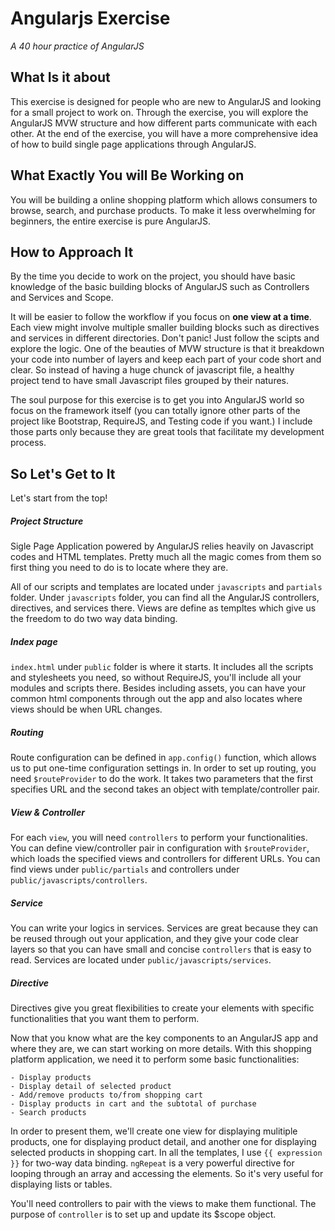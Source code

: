 # Angularjs Exercise
*A 40 hour practice of AngularJS*

## What Is it about
This exercise is designed for people who are new to AngularJS and looking for a small project to work on. Through the exercise, you will explore the AngularJS MVW structure and how different parts communicate with each other. At the end of the exercise, you will have a more comprehensive idea of how to build single page applications through AngularJS.

## What Exactly You will Be Working on
You will be building a online shopping platform which allows consumers to browse, search, and purchase products. To make it less overwhelming for beginners, the entire exercise is pure AngularJS.

## How to Approach It
By the time you decide to work on the project, you should have basic knowledge of the basic building blocks of AngularJS such as Controllers and Services and Scope. 

It will be easier to follow the workflow if you focus on **one view at a time**. Each view might involve multiple smaller building blocks such as directives and services in different directories. Don't panic! Just follow the scipts and explore the logic. One of the beauties of MVW structure is that it breakdown your code into number of layers and keep each part of your code short and clear. So instead of having a huge chunck of javascript file, a healthy project tend to have small Javascript files grouped by their natures.

The soul purpose for this exercise is to get you into AngularJS world so focus on the framework itself (you can totally ignore other parts of the project like Bootstrap, RequireJS, and Testing code if you want.) I include those parts only because they are great tools that facilitate my development process.

## So Let's Get to It
Let's start from the top!

##### Project Structure
Sigle Page Application powered by AngularJS relies heavily on Javascript codes and HTML templates. Pretty much all the magic comes from them so first thing you need to do is to locate where they are.

All of our scripts and templates are located under ```javascripts``` and ```partials``` folder. Under ```javascripts``` folder, you can find all the AngularJS controllers, directives, and services there. Views are define as templtes which give us the freedom to do two way data binding.

##### Index page
```index.html``` under ```public``` folder  is where it starts. It includes all the scripts and stylesheets you need, so without RequireJS, you'll include all your modules and scripts there. Besides including assets, you can have your common html components through out the app and also locates where views should be when URL changes. 

##### Routing
Route configuration can be defined in ```app.config()``` function, which allows us to put one-time configuration settings in. In order to set up routing, you need ```$routeProvider``` to do the work. It takes two parameters that the first specifies URL and the second takes an object with template/controller pair.

##### View & Controller
For each ```view```, you will need ```controllers``` to perform your functionalities. You can define view/controller pair in configuration with ```$routeProvider```, which loads the specified views and controllers for different URLs. You can find views under ```public/partials``` and controllers under ```public/javascripts/controllers```.

##### Service
You can write your logics in services. Services are great because they can be reused through out your application, and they give your code clear layers so that you can have small and concise ```controllers``` that is easy to read. Services are located under ```public/javascripts/services```. 

##### Directive 
Directives give you great flexibilities to create your elements with specific functionalities that you want them to perform. 


Now that you know what are the key components to an AngularJS app and where they are, we can start working on more details. With this shopping platform application, we need it to perform some basic functionalities: 

    - Display products
    - Display detail of selected product
    - Add/remove products to/from shopping cart
    - Display products in cart and the subtotal of purchase
    - Search products

In order to present them, we'll create one view for displaying mulitiple products, one for displaying product detail, and another one for displaying selected products in shopping cart. In all the templates, I use ```{{ expression }}``` for two-way data binding. ```ngRepeat``` is a very powerful directive for looping through an array and accessing the elements. So it's very useful for displaying lists or tables.

You'll need controllers to pair with the views to make them functional. The purpose of ```controller``` is to set up and update its $scope object. 
